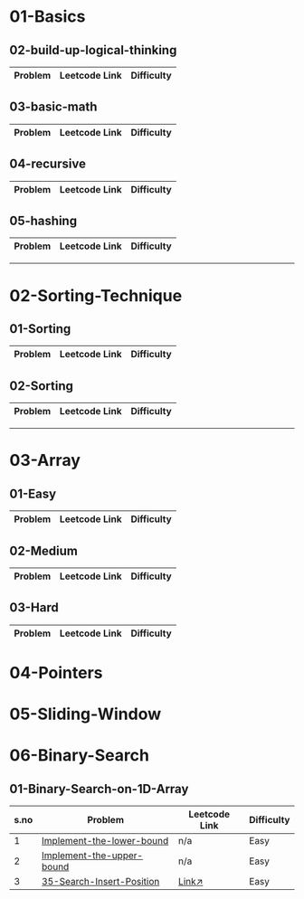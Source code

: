 # 01-Basics

## 02-build-up-logical-thinking
|  Problem  |  Leetcode Link  |  Difficulty  |
|---|---|---|

## 03-basic-math
|  Problem  |  Leetcode Link  |  Difficulty  |
|---|---|---|

## 04-recursive
|  Problem  |  Leetcode Link  |  Difficulty  |
|---|---|---|

## 05-hashing
|  Problem  |  Leetcode Link  |  Difficulty  |
|---|---|---|


---

# 02-Sorting-Technique

## 01-Sorting

|  Problem  |  Leetcode Link  |  Difficulty  |
|---|---|---|

## 02-Sorting

|  Problem  |  Leetcode Link  |  Difficulty  |
|---|---|---|

---

# 03-Array

## 01-Easy

|  Problem  |  Leetcode Link  |  Difficulty  |
|---|---|---|


## 02-Medium

|  Problem  |  Leetcode Link  |  Difficulty  |
|---|---|---|

## 03-Hard

|  Problem  |  Leetcode Link  |  Difficulty  |
|---|---|---|

# 04-Pointers

# 05-Sliding-Window

# 06-Binary-Search

## 01-Binary-Search-on-1D-Array

| s.no |  Problem  |  Leetcode Link  |  Difficulty  |
|---|---|---| --- |
| 1 | [Implement-the-lower-bound](https://github.com/VenkatRaman3103/Data-Structures-and-Algorithms/tree/main/06-Binary-Search/01-Binary-search-on-1D-Array/Implement-the-lower-bound) | n/a | Easy |
| 2 | [Implement-the-upper-bound](https://github.com/VenkatRaman3103/Data-Structures-and-Algorithms/tree/main/06-Binary-Search/01-Binary-search-on-1D-Array/Implement-the-upper-bound) | n/a | Easy |
| 3 | [35-Search-Insert-Position](https://github.com/VenkatRaman3103/Data-Structures-and-Algorithms/tree/main/06-Binary-Search/01-Binary-search-on-1D-Array/35-Search-Insert-Position) | [Link↗](https://leetcode.com/problems/search-insert-position/description/) | Easy |